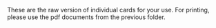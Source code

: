 These are the raw version of individual cards for your use. For printing, please use the pdf documents from the previous folder. 
